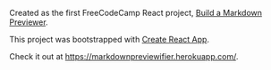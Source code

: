 Created as the first FreeCodeCamp React project, [Build a Markdown Previewer](https://www.freecodecamp.org/challenges/build-a-markdown-previewer).

This project was bootstrapped with [Create React App](https://github.com/facebookincubator/create-react-app).

Check it out at https://markdownpreviewifier.herokuapp.com/.
